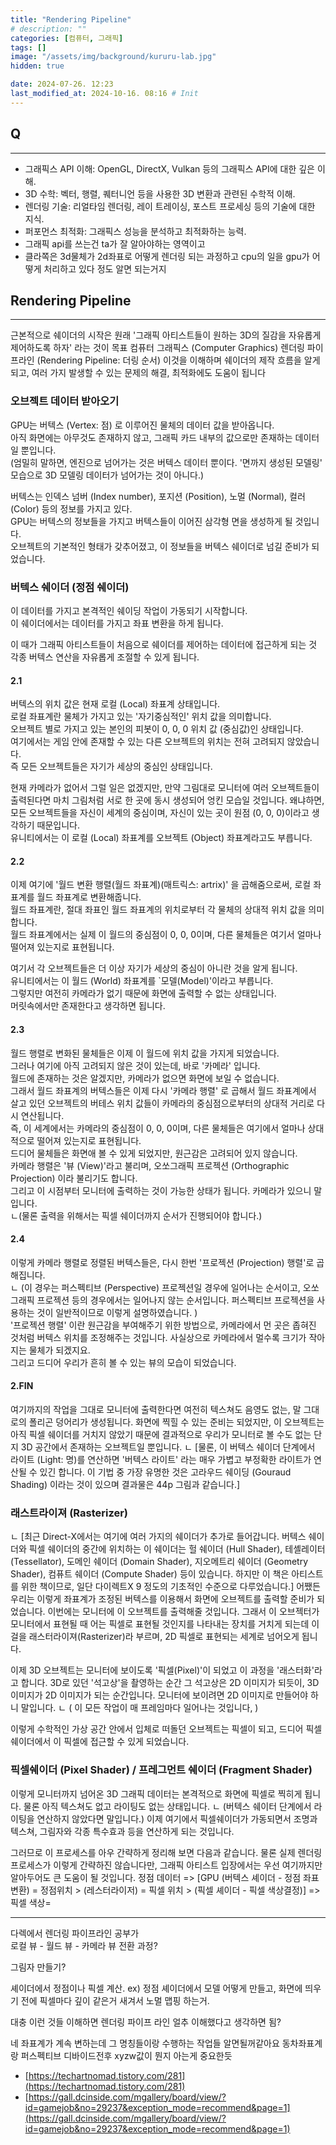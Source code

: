 ```yaml
---
title: "Rendering Pipeline"
# description: ""
categories: [컴퓨터, 그래픽]
tags: []
image: "/assets/img/background/kururu-lab.jpg"
hidden: true

date: 2024-07-26. 12:23
last_modified_at: 2024-10-16. 08:16 # Init
---
```


## Q

---

- 그래픽스 API 이해: OpenGL, DirectX, Vulkan 등의 그래픽스 API에 대한 깊은 이해.
- 3D 수학: 벡터, 행렬, 퀘터니언 등을 사용한 3D 변환과 관련된 수학적 이해.
- 렌더링 기술: 리얼타임 렌더링, 레이 트레이싱, 포스트 프로세싱 등의 기술에 대한 지식.
- 퍼포먼스 최적화: 그래픽스 성능을 분석하고 최적화하는 능력.
- 그래픽 api를 쓰는건 ta가 잘 알아야하는 영역이고
- 클라쪽은 3d물체가 2d좌표로 어떻게 렌더링 되는 과정하고 cpu의 일을 gpu가 어떻게 처리하고 있다 정도 알면 되는거지

## Rendering Pipeline

---

근본적으로 쉐이더의 시작은 원래 '그래픽 아티스트들이 원하는 3D의 질감을 자유롭게 제어하도록 하자' 라는 것이 목표
컴퓨터 그래픽스 (Computer Graphics)
렌더링 파이프라인 (Rendering Pipeline: 더링 순서)
이것을 이해하며 쉐이더의 제작 흐름을 알게 되고, 여러 가지 발생할 수 있는 문제의 해결, 최적화에도 도움이 됩니다

### 오브젝트 데이터 받아오기

GPU는 버텍스 (Vertex: 점) 로 이루어진 물체의 데이터 값을 받아옵니다.  
아직 화면에는 아무것도 존재하지 않고, 그래픽 카드 내부의 값으로만 존재하는 데이터일 뿐입니다.  
(엄밀히 말하면, 엔진으로 넘어가는 것은 버텍스 데이터 뿐이다. '면까지 생성된 모델링' 모습으로 3D 모델링 데이터가 넘어가는 것이 아니다.)  

버텍스는 인덱스 넘버 (Index number), 포지션 (Position), 노멀 (Normal), 컬러 (Color) 등의 정보를 가지고 있다.  
GPU는 버텍스의 정보들을 가지고 버텍스들이 이어진 삼각형 면을 생성하게 될 것입니다.  
오브젝트의 기본적인 형태가 갖추어졌고, 이 정보들을 버텍스 쉐이더로 넘길 준비가 되었습니다.  

### 버텍스 쉐이더 (정점 쉐이더)

이 데이터를 가지고 본격적인 쉐이딩 작업이 가동되기 시작합니다.  
이 쉐이더에서는 데이터를 가지고 좌표 변환을 하게 됩니다.  

이 때가 그래픽 아티스트들이 처음으로 쉐이더를 제어하는 데이터에 접근하게 되는 것  
각종 버텍스 연산을 자유롭게 조절할 수 있게 됩니다.  

#### 2.1

버텍스의 위치 값은 현재 로컬 (Local) 좌표계 상태입니다.  
로컬 좌표계란 물체가 가지고 있는 '자기중심적인' 위치 값을 의미합니다.  
오브젝트 별로 가지고 있는 본인의 피봇이 0, 0, 0 위치 값 (중심값)인 상태입니다.  
여기에서는 게임 안에 존재할 수 있는 다른 오브젝트의 위치는 전혀 고려되지 않았습니다.  
즉 모든 오브젝트들은 자기가 세상의 중심인 상태입니다.  

현재 카메라가 없어서 그럴 일은 없겠지만, 만약 그림대로 모니터에 여러 오브젝트들이 출력된다면 마치 그림처럼 서로 한 곳에 동시 생성되어 엉킨 모습일 것입니다.
왜냐하면, 모든 오브젝트들을 자신이 세계의 중심이며, 자신이 있는 곳이 원점 (0, 0, 0)이라고 생각하기 때문입니다.  
유니티에서는 이 로컬 (Local) 좌표계를 오브젝트 (Object) 좌표계라고도 부릅니다.  

#### 2.2

이제 여기에 '월드 변환 행렬(월드 좌표계)(매트릭스: artrix)' 을 곱해줌으로써, 로컬 좌표계를 월드 좌표계로 변환해줍니다.  
월드 좌표계란, 절대 좌표인 월드 좌표계의 위치로부터 각 물체의 상대적 위치 값을 의미합니다.  
월드 좌표계에서는 실제 이 월드의 중심점이 0, 0, 0이며, 다른 물체들은 여기서 얼마나 떨어져 있는지로 표현됩니다.  

여기서 각 오브젝트들은 더 이상 자기가 세상의 중심이 아니란 것을 알게 됩니다.  
유니티에서는 이 월드 (World) 좌표계를 `모델(Model)'이라고 부릅니다.  
그렇지만 여전히 카메라가 없기 때문에 화면에 출력할 수 없는 상태입니다.  
머릿속에서만 존재한다고 생각하면 됩니다.  

#### 2.3

월드 행렬로 변화된 물체들은 이제 이 월드에 위치 값을 가지게 되었습니다.  
그러나 여기에 아직 고려되지 않은 것이 있는데, 바로 '카메라' 입니다.  
월드에 존재하는 것은 알겠지만, 카메라가 없으면 화면에 보일 수 없습니다.  
그래서 월드 좌표계의 버텍스들은 이제 다시 '카메라 행렬' 로 곱해서 월드 좌표계에서 살고 있던 오브젝트의 버테스 위치 값들이 카메라의 중심점으로부터의 상대적 거리로 다시 연산됩니다.  
즉, 이 세계에서는 카메라의 중심점이 0, 0, 0이며, 다른 물체들은 여기에서 얼마나 상대적으로 떨어져 있는지로 표현됩니다.  
드디어 물체들은 화면애 볼 수 있게 되었지만, 원근감은 고려되어 있지 않습니다.  
카메라 행렬은 '뷰 (View)'라고 불리며, 오쏘그래픽 프로젝션 (Orthographic Projection) 이라 불리기도 합니다.  
그리고 이 시점부터 모니터에 출력하는 것이 가능한 상태가 됩니다. 카메라가 있으니 말입니다.  
ㄴ(물론 출력을 위해서는 픽셀 쉐이더까지 순서가 진행되어야 합니다.)  

#### 2.4

이렇게 카메라 행렬로 정렬된 버텍스들은, 다시 한번 '프로젝션 (Projection) 행렬'로 곱해집니다.  
ㄴ (이 경우는 퍼스펙티브 (Perspective) 프로젝션일 경우에 일어나는 순서이고, 오쏘그래픽 프로젝션 등의 경우에서는 일어나지 않는 순서입니다. 퍼스펙티브 프로젝션을 사용하는 것이 일반적이므로 이렇게 설명하였습니다. )  
'프로젝션 행렬' 이란 원근감을 부여해주기 위한 방법으로, 카메라에서 먼 곳은 좁혀진 것처럼 버텍스 위치를 조정해주는 것입니다.
사실상으로 카메라에서 멀수록 크기가 작아지는 물체가 되겠지요.  
그리고 드디어 우리가 흔히 볼 수 있는 뷰의 모습이 되었습니다.  

#### 2.FIN

여기까지의 작업을 그대로 모니터에 출력한다면 여전히 텍스쳐도 음영도 없는, 말 그대로의 폴리곤 덩어리가 생성됩니다.
화면에 찍힐 수 있는 준비는 되었지만, 이 오브젝트는 아직 픽셀 쉐이더를 거치지 않았기 때문에 결과적으로 우리가 모니터로 볼 수도 없는 단지 3D 공간에서 존재하는 오브젝트일 뿐입니다.
ㄴ [물론, 이 버텍스 쉐이더 단계에서 라이트 (Light: 명)를 연산하면 '버텍스 라이트' 라는 매우 가볍고 부정확한 라이트가 연산될 수 있긴 합니다. 이 기법 중 가장 유명한 것은 고라우드 쉐이딩 (Gouraud Shading) 이라는 것이 있으며 결과물은 44p 그림과 같습니다.]

### 래스트라이져 (Rasterizer)

ㄴ [최근 Direct-X에서는 여기에 여러 가지의 쉐이더가 추가로 들어갑니다. 버텍스 쉐이더와 픽셀 쉐이더의 중간에 위치하는 이 쉐이더는 헐 쉐이더 (Hull Shader), 테셸레이터 (Tessellator), 도메인 쉐이더 (Domain Shader), 지오메트리 쉐이더 (Geometry Shader), 컴퓨트 쉐이더 (Compute Shader) 등이 있습니다. 하지만 이 책은 아티스트를 위한 책이므로, 일단 다이렉트X 9 정도의 기초적인 수준으로 다루었습니다.]
어쨌든 우리는 이렇게 좌표계가 조정된 버텍스를 이용해서 화면에 오브젝트를 출력할 준비가 되었습니다.
이번에는 모니터에 이 오브젝트를 출력해줄 것입니다.
그래서 이 오브젝터가 모니터에서 표현될 때 어는 픽셀로 표현될 것인지를 나타내는 장치를 거치게 되는데 이걸을 래스터라이져(Rasterizer)라 부르며, 2D 픽셀로 표현되는 세계로 넘어오게 됩니다.

이제 3D 오브젝트는 모니터에 보이도록 '픽셀(Pixel)'이 되었고 이 과정을 '래스터화'라고 합니다.
3D로 있던 '석고상'을 촬영하는 순간 그 석고상은 2D 이미지가 되듯이, 3D 이미지가 2D 이미지가 되는 순간입니다.
모니터에 보이려면 2D 이미지로 만들어야 하니 말입니다.
ㄴ ( 이 모든 작업이 매 프레임마다 일어나는 것입니다, )

이렇게 수학적인 가상 공간 안에서 입체로 떠돌던 오브젝트는 픽셀이 되고, 드디어 픽셀쉐이더에서 이 픽셀에 접근할 수 있게 되었습니다.

### 픽셀쉐이더 (Pixel Shader) / 프레그먼트 쉐이더 (Fragment Shader)

이렇게 모니터까지 넘어온 3D 그래픽 데이터는 본격적으로 화면에 픽셀로 찍히게 됩니다.
물론 아직 텍스쳐도 없고 라이팅도 없는 상태입니다.
ㄴ (버텍스 쉐이터 단계에서 라이팅을 연산하지 않았다면 말입니다.)
이제 여기에서 픽셀쉐이더가 가동되면서 조명과 텍스쳐, 그림자와 각종 특수효과 등을 연산하게 되는 것입니다.

그러므로 이 프로세스를 아우 간략하게 정리해 보면 다음과 같습니다.
물론 실제 렌더링 프로세스가 이렇게 간략하진 않습니다만, 그래픽 아티스트 입장에서는 우선 여기까지만 알아두어도 큰 도움이 될 것입니다.
정점 데이터 => [GPU (버텍스 셰이더 - 정점 좌표 변환) = 정점위치 > (레스터라이저) = 픽셀 위치 > (픽셀 셰이더 - 픽셀 색상결정)] => 픽셀 색상=

---

다렉에서 렌더링 파이프라인 공부가  
로컬 뷰 - 월드 뷰 - 카메라 뷰 전환 과정?

그림자 만들기?

셰이더에서 정점이나 픽셀 계산. ex) 정점 셰이더에서 모델 어떻게 만들고, 화면에 띄우기 전에 픽셀마다 깊이 같은거 새겨서 노멀 맵핑 하는거.

대충 이런 것들 이해하면 렌더링 파이프 라인 얼추 이해했다고 생각하면 됨?

네 좌표계가 계속 변하는데 그 명칭들이랑 수행하는 작업들 알면될꺼같아요
동차좌표계랑 퍼스펙티브 디바이드전후 xyzw값이 뭔지 아는게 중요한듯

- [https://techartnomad.tistory.com/281](https://techartnomad.tistory.com/281)
- [https://gall.dcinside.com/mgallery/board/view/?id=gamejob&no=29237&exception_mode=recommend&page=1](https://gall.dcinside.com/mgallery/board/view/?id=gamejob&no=29237&exception_mode=recommend&page=1)
